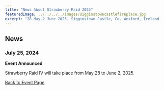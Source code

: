 ```yaml
---
title: "News About Strawberry Raid 2025"
featuredImage: ../../../../images/sigginstowncastlefireplace.jpg
excerpt: "28 May-2 June 2025. Sigginstown Castle, Co. Wexford, Ireland."
---
```


## News

### July 25, 2024

**Event Announced**

Strawberry Raid IV will take place from May 28 to June 2, 2025.

<a href="/events/2025/strawberry-raid-iv/">Back to Event Page</a>
